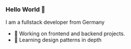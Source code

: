 ### Hello World 👋
I am a fullstack developer from Germany
- 🔭 Working on frontend and backend projects.
- 🌱 Learning design patterns in depth
<br>

